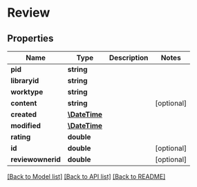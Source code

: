 # Review

## Properties
Name | Type | Description | Notes
------------ | ------------- | ------------- | -------------
**pid** | **string** |  | 
**libraryid** | **string** |  | 
**worktype** | **string** |  | 
**content** | **string** |  | [optional] 
**created** | [**\DateTime**](Date.md) |  | 
**modified** | [**\DateTime**](Date.md) |  | 
**rating** | **double** |  | 
**id** | **double** |  | [optional] 
**reviewownerid** | **double** |  | [optional] 

[[Back to Model list]](../README.md#documentation-for-models) [[Back to API list]](../README.md#documentation-for-api-endpoints) [[Back to README]](../README.md)


